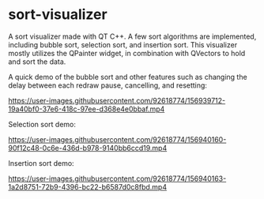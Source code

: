 # sort-visualizer

A sort visualizer made with QT C++. A few sort algorithms are implemented, including bubble sort, selection sort, and insertion sort.
This visualizer mostly utilizes the QPainter widget, in combination with QVectors to hold and sort the data.

A quick demo of the bubble sort and other features such as changing the delay between each redraw pause, cancelling, and resetting:

https://user-images.githubusercontent.com/92618774/156939712-19a40bf0-37e6-418c-97ee-d368e4e0bbaf.mp4


Selection sort demo:

https://user-images.githubusercontent.com/92618774/156940160-90f12c48-0c6e-436d-b978-9140bb6ccd19.mp4


Insertion sort demo:

https://user-images.githubusercontent.com/92618774/156940163-1a2d8751-72b9-4396-bc22-b6587d0c8fbd.mp4

